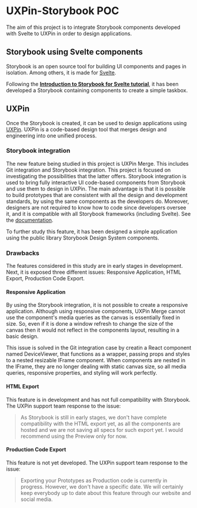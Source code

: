 # UXPin-Storybook POC

The aim of this project is to integrate Storybook components developed with Svelte to UXPin in order to design applications.

## Storybook using Svelte components
Storybook is an open source tool for building UI components and pages in isolation. Among others, it is made for [Svelte](https://svelte.dev/).

Following the [**Introduction to Storybook for Svelte tutorial**](https://storybook.js.org/docs/svelte/get-started/introduction), it has been developed a Storybook containing components to create a simple taskbox.

## UXPin
Once the Storybook is created, it can be used to design applications using [UXPin](https://www.uxpin.com/home). UXPin is a code-based design tool that merges design and engineering into one unified process.

### Storybook integration
The new feature being studied in this project is UXPin Merge. This includes Git integration and Storybook integration. This project is focused on investigating the possibilities that the latter offers. Storybook integration is used to bring fully interactive UI code-based components from Storybook and use them to design in UXPin. The main advantage is that it is possible to build prototypes that are consistent with all the design and development standards, by using the same components as the developers do. Moreover, designers are not required to know how to code since developers oversee it, and it is compatible with all Storybook frameworks (including Svelte). See the [documentation](https://www.uxpin.com/docs/merge/storybook-integration/).

To further study this feature, it has been designed a simple application using the public library Storybook Design System components.

### Drawbacks
The features considered in this study are in early stages in development. Next, it is exposed three different issues: Responsive Application, HTML Export, Production Code Export.

#### Responsive Application
By using the Storybook integration, it is not possible to create a responsive application. Although using responsive components, UXPin Merge cannot use the component's media queries as the canvas is essentially fixed in size. So, even if it is done a window refresh to change the size of the canvas then it would not reflect in the components layout, resulting in a basic design.

This issue is solved in the Git integration case by creatin a React component named DeviceViewer, that functions as a wrapper, passing props and styles to a nested resizable IFrame component. When components are nested in the IFrame, they are no longer dealing with static canvas size, so all media queries, responsive properties, and styling will work perfectly.

#### HTML Export
This feature is in development and has not full compatibility with Storybook. The UXPin support team response to the issue:
> As Storybook is still in early stages, we don't have complete compatibility with the HTML export yet, as all the components are hosted and we are not saving all specs for such export yet. I would recommend using the Preview only for now.

#### Production Code Export
This feature is not yet developed. The UXPin support team response to the issue:
> Exporting your Prototypes as Production code is currently in progress. However, we don't have a specific date. We will certainly keep everybody up to date about this feature through our website and social media.